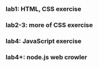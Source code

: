 ### lab1: HTML, CSS exercise
### lab2-3: more of CSS exercise
### lab4: JavaScript exercise
### lab4+: node.js web crowler